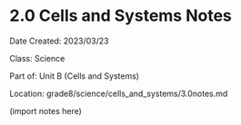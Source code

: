 # 2.0 Cells and Systems Notes


Date Created: 2023/03/23

Class: Science

Part of: Unit B (Cells and Systems)

Location: grade8/science/cells_and_systems/3.0notes.md

(import notes here)